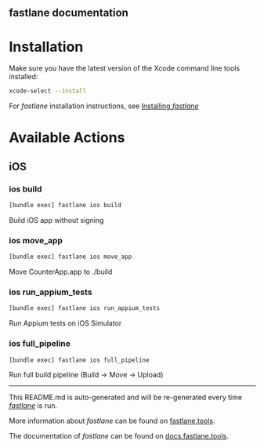 fastlane documentation
----

# Installation

Make sure you have the latest version of the Xcode command line tools installed:

```sh
xcode-select --install
```

For _fastlane_ installation instructions, see [Installing _fastlane_](https://docs.fastlane.tools/#installing-fastlane)

# Available Actions

## iOS

### ios build

```sh
[bundle exec] fastlane ios build
```

Build iOS app without signing

### ios move_app

```sh
[bundle exec] fastlane ios move_app
```

Move CounterApp.app to ./build

### ios run_appium_tests

```sh
[bundle exec] fastlane ios run_appium_tests
```

Run Appium tests on iOS Simulator

### ios full_pipeline

```sh
[bundle exec] fastlane ios full_pipeline
```

Run full build pipeline (Build → Move → Upload)

----

This README.md is auto-generated and will be re-generated every time [_fastlane_](https://fastlane.tools) is run.

More information about _fastlane_ can be found on [fastlane.tools](https://fastlane.tools).

The documentation of _fastlane_ can be found on [docs.fastlane.tools](https://docs.fastlane.tools).
